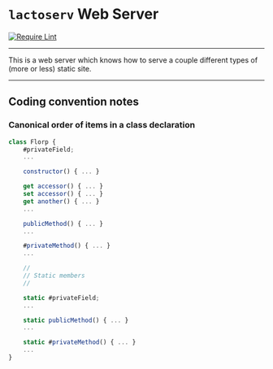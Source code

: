 `lactoserv` Web Server
======================

[![Require Lint](https://github.com/danfuzz/lactoserv/actions/workflows/main.yml/badge.svg)](https://github.com/danfuzz/lactoserv/actions/workflows/main.yml)

- - - - - - - - - -
This is a web server which knows how to serve a couple different types of
(more or less) static site.

- - - - - - - - - -

## Coding convention notes

### Canonical order of items in a class declaration

```javascript
class Florp {
    #privateField;
    ...

    constructor() { ... }

    get accessor() { ... }
    set accessor() { ... }
    get another() { ... }
    ...

    publicMethod() { ... }
    ...

    #privateMethod() { ... }
    ...

    //
    // Static members
    //

    static #privateField;
    ...

    static publicMethod() { ... }
    ...

    static #privateMethod() { ... }
    ...
}
```
